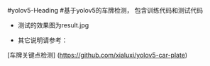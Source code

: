 #yolov5-Heading
#基于yolov5的车牌检测， 包含训练代码和测试代码  

+ 测试的效果图为result.jpg

+ 其它说明请参考：

[车牌关键点检测] (https://github.com/xialuxi/yolov5-car-plate)
		

